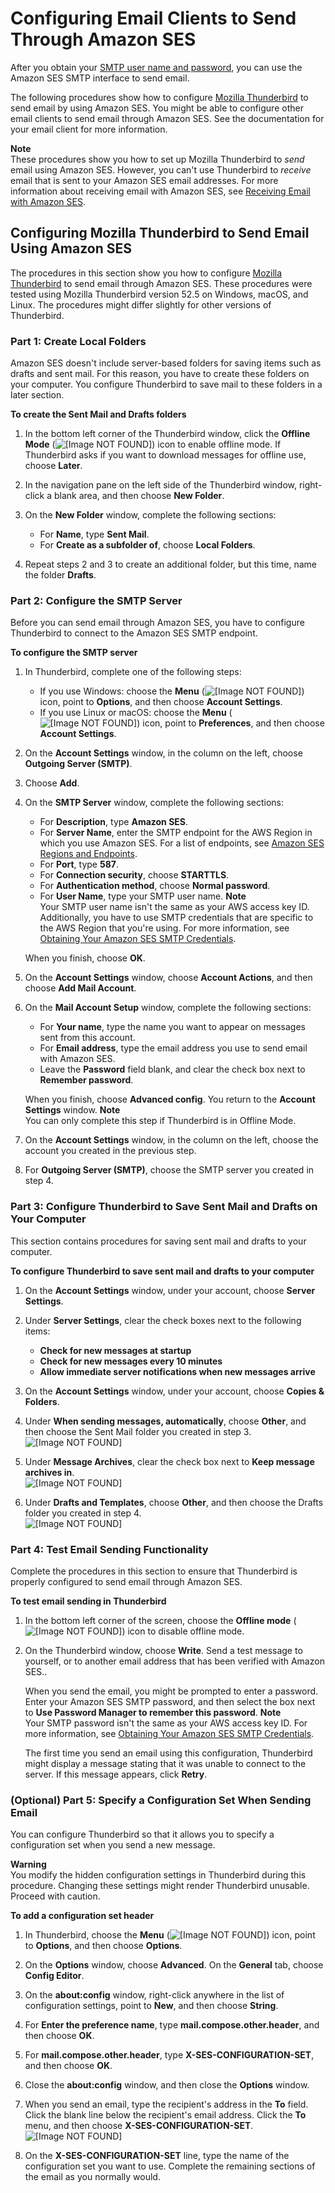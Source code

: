 # Configuring Email Clients to Send Through Amazon SES<a name="configure-email-client"></a>

After you obtain your [SMTP user name and password](smtp-credentials.md), you can use the Amazon SES SMTP interface to send email\.

The following procedures show how to configure [Mozilla Thunderbird](https://www.mozilla.org/thunderbird/) to send email by using Amazon SES\. You might be able to configure other email clients to send email through Amazon SES\. See the documentation for your email client for more information\.

**Note**  
These procedures show you how to set up Mozilla Thunderbird to *send* email using Amazon SES\. However, you can't use Thunderbird to *receive* email that is sent to your Amazon SES email addresses\. For more information about receiving email with Amazon SES, see [Receiving Email with Amazon SES](receiving-email.md)\.

## Configuring Mozilla Thunderbird to Send Email Using Amazon SES<a name="configure-email-client-thunderbird"></a>

The procedures in this section show you how to configure [Mozilla Thunderbird](https://www.mozilla.org/thunderbird/) to send email through Amazon SES\. These procedures were tested using Mozilla Thunderbird version 52\.5 on Windows, macOS, and Linux\. The procedures might differ slightly for other versions of Thunderbird\.

### Part 1: Create Local Folders<a name="configure-email-client-thunderbird-part-1"></a>

Amazon SES doesn't include server\-based folders for saving items such as drafts and sent mail\. For this reason, you have to create these folders on your computer\. You configure Thunderbird to save mail to these folders in a later section\.

**To create the Sent Mail and Drafts folders**

1. In the bottom left corner of the Thunderbird window, click the **Offline Mode** \(![\[Image NOT FOUND\]](http://docs.aws.amazon.com/ses/latest/DeveloperGuide/images/thunderbird_offline_mode_icon.png)\) icon to enable offline mode\. If Thunderbird asks if you want to download messages for offline use, choose **Later**\.

1. In the navigation pane on the left side of the Thunderbird window, right\-click a blank area, and then choose **New Folder**\.

1. On the **New Folder** window, complete the following sections:
   + For **Name**, type **Sent Mail**\.
   + For **Create as a subfolder of**, choose **Local Folders**\.

1. Repeat steps 2 and 3 to create an additional folder, but this time, name the folder **Drafts**\.

### Part 2: Configure the SMTP Server<a name="configure-email-client-thunderbird-part-2"></a>

Before you can send email through Amazon SES, you have to configure Thunderbird to connect to the Amazon SES SMTP endpoint\.

**To configure the SMTP server**

1. In Thunderbird, complete one of the following steps:
   + If you use Windows: choose the **Menu** \(![\[Image NOT FOUND\]](http://docs.aws.amazon.com/ses/latest/DeveloperGuide/images/thunderbird_menu_icon.png)\) icon, point to **Options**, and then choose **Account Settings**\.
   + If you use Linux or macOS: choose the **Menu** \(![\[Image NOT FOUND\]](http://docs.aws.amazon.com/ses/latest/DeveloperGuide/images/thunderbird_menu_icon.png)\) icon, point to **Preferences**, and then choose **Account Settings**\.

1. On the **Account Settings** window, in the column on the left, choose **Outgoing Server \(SMTP\)**\.

1. Choose **Add**\.

1. On the **SMTP Server** window, complete the following sections:
   + For **Description**, type **Amazon SES**\.
   + For **Server Name**, enter the SMTP endpoint for the AWS Region in which you use Amazon SES\. For a list of endpoints, see [Amazon SES Regions and Endpoints](regions.md#region-endpoints)\.
   + For **Port**, type **587**\.
   + For **Connection security**, choose **STARTTLS**\.
   + For **Authentication method**, choose **Normal password**\.
   + For **User Name**, type your SMTP user name\.
**Note**  
Your SMTP user name isn't the same as your AWS access key ID\. Additionally, you have to use SMTP credentials that are specific to the AWS Region that you're using\. For more information, see [Obtaining Your Amazon SES SMTP Credentials](smtp-credentials.md)\.

   When you finish, choose **OK**\.

1. On the **Account Settings** window, choose **Account Actions**, and then choose **Add Mail Account**\. 

1. On the **Mail Account Setup** window, complete the following sections:
   + For **Your name**, type the name you want to appear on messages sent from this account\.
   + For **Email address**, type the email address you use to send email with Amazon SES\.
   + Leave the **Password** field blank, and clear the check box next to **Remember password**\.

   When you finish, choose **Advanced config**\. You return to the **Account Settings** window\.
**Note**  
You can only complete this step if Thunderbird is in Offline Mode\.

1. On the **Account Settings** window, in the column on the left, choose the account you created in the previous step\.

1. For **Outgoing Server \(SMTP\)**, choose the SMTP server you created in step 4\.

### Part 3: Configure Thunderbird to Save Sent Mail and Drafts on Your Computer<a name="configure-email-client-thunderbird-part-3"></a>

This section contains procedures for saving sent mail and drafts to your computer\.

**To configure Thunderbird to save sent mail and drafts to your computer**

1. On the **Account Settings** window, under your account, choose **Server Settings**\.

1. Under **Server Settings**, clear the check boxes next to the following items:
   + **Check for new messages at startup**
   + **Check for new messages every 10 minutes**
   + **Allow immediate server notifications when new messages arrive** 

1. On the **Account Settings** window, under your account, choose **Copies & Folders**\.

1. Under **When sending messages, automatically**, choose **Other**, and then choose the Sent Mail folder you created in step 3\.  
![\[Image NOT FOUND\]](http://docs.aws.amazon.com/ses/latest/DeveloperGuide/images/thunderbird_local_sent_folder.png)

1. Under **Message Archives**, clear the check box next to **Keep message archives in**\.  
![\[Image NOT FOUND\]](http://docs.aws.amazon.com/ses/latest/DeveloperGuide/images/thunderbird_archives_folder.png)

1. Under **Drafts and Templates**, choose **Other**, and then choose the Drafts folder you created in step 4\.   
![\[Image NOT FOUND\]](http://docs.aws.amazon.com/ses/latest/DeveloperGuide/images/thunderbird_local_draft_folder.png)

### Part 4: Test Email Sending Functionality<a name="configure-email-client-thunderbird-part-4"></a>

Complete the procedures in this section to ensure that Thunderbird is properly configured to send email through Amazon SES\.

**To test email sending in Thunderbird**

1. In the bottom left corner of the screen, choose the **Offline mode** \(![\[Image NOT FOUND\]](http://docs.aws.amazon.com/ses/latest/DeveloperGuide/images/thunderbird_offline_mode_off_icon.png)\) icon to disable offline mode\.

1. On the Thunderbird window, choose **Write**\. Send a test message to yourself, or to another email address that has been verified with Amazon SES\.\.

   When you send the email, you might be prompted to enter a password\. Enter your Amazon SES SMTP password, and then select the box next to **Use Password Manager to remember this password**\.
**Note**  
Your SMTP password isn't the same as your AWS access key ID\. For more information, see [Obtaining Your Amazon SES SMTP Credentials](smtp-credentials.md)\.

   The first time you send an email using this configuration, Thunderbird might display a message stating that it was unable to connect to the server\. If this message appears, click **Retry**\.

### \(Optional\) Part 5: Specify a Configuration Set When Sending Email<a name="configure-email-client-thunderbird-part-5"></a>

You can configure Thunderbird so that it allows you to specify a configuration set when you send a new message\.

**Warning**  
You modify the hidden configuration settings in Thunderbird during this procedure\. Changing these settings might render Thunderbird unusable\. Proceed with caution\.

**To add a configuration set header**

1. In Thunderbird, choose the **Menu** \(![\[Image NOT FOUND\]](http://docs.aws.amazon.com/ses/latest/DeveloperGuide/images/thunderbird_menu_icon.png)\) icon, point to **Options**, and then choose **Options**\.

1. On the **Options** window, choose **Advanced**\. On the **General** tab, choose **Config Editor**\.

1. On the **about:config** window, right\-click anywhere in the list of configuration settings, point to **New**, and then choose **String**\.

1. For **Enter the preference name**, type **mail\.compose\.other\.header**, and then choose **OK**\.

1. For **mail\.compose\.other\.header**, type **X\-SES\-CONFIGURATION\-SET**, and then choose **OK**\.

1. Close the **about:config** window, and then close the **Options** window\.

1. When you send an email, type the recipient's address in the **To** field\. Click the blank line below the recipient's email address\. Click the **To** menu, and then choose **X\-SES\-CONFIGURATION\-SET**\.  
![\[Image NOT FOUND\]](http://docs.aws.amazon.com/ses/latest/DeveloperGuide/images/thunderbird_configuration_set.png)

1. On the **X\-SES\-CONFIGURATION\-SET** line, type the name of the configuration set you want to use\. Complete the remaining sections of the email as you normally would\.